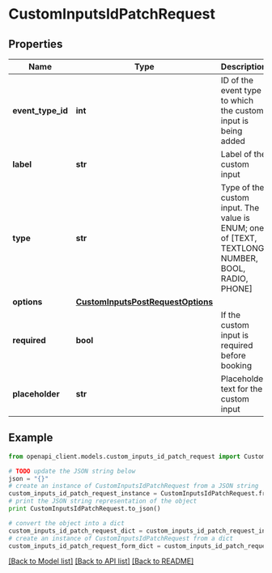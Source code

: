 # CustomInputsIdPatchRequest


## Properties

Name | Type | Description | Notes
------------ | ------------- | ------------- | -------------
**event_type_id** | **int** | ID of the event type to which the custom input is being added | [optional] 
**label** | **str** | Label of the custom input | [optional] 
**type** | **str** | Type of the custom input. The value is ENUM; one of [TEXT, TEXTLONG, NUMBER, BOOL, RADIO, PHONE] | [optional] 
**options** | [**CustomInputsPostRequestOptions**](CustomInputsPostRequestOptions.md) |  | [optional] 
**required** | **bool** | If the custom input is required before booking | [optional] 
**placeholder** | **str** | Placeholder text for the custom input | [optional] 

## Example

```python
from openapi_client.models.custom_inputs_id_patch_request import CustomInputsIdPatchRequest

# TODO update the JSON string below
json = "{}"
# create an instance of CustomInputsIdPatchRequest from a JSON string
custom_inputs_id_patch_request_instance = CustomInputsIdPatchRequest.from_json(json)
# print the JSON string representation of the object
print CustomInputsIdPatchRequest.to_json()

# convert the object into a dict
custom_inputs_id_patch_request_dict = custom_inputs_id_patch_request_instance.to_dict()
# create an instance of CustomInputsIdPatchRequest from a dict
custom_inputs_id_patch_request_form_dict = custom_inputs_id_patch_request.from_dict(custom_inputs_id_patch_request_dict)
```
[[Back to Model list]](../README.md#documentation-for-models) [[Back to API list]](../README.md#documentation-for-api-endpoints) [[Back to README]](../README.md)


